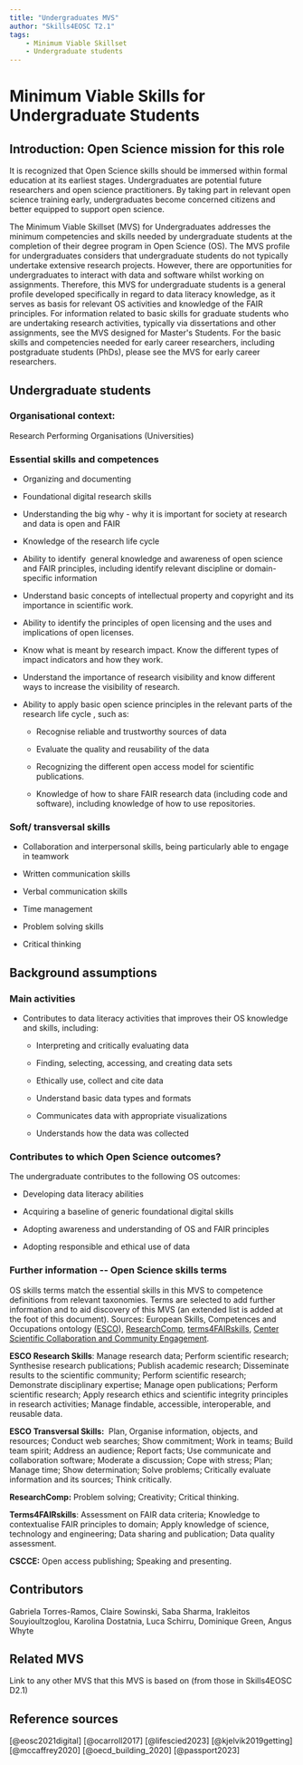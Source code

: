 ```yaml
---
title: "Undergraduates MVS"
author: "Skills4EOSC T2.1"
tags: 
    - Minimum Viable Skillset
    - Undergraduate students
---
```


# Minimum Viable Skills for **Undergraduate Students**

## Introduction: Open Science mission for this role

It is recognized that Open Science skills should be immersed within formal education at its earliest stages. Undergraduates are potential future researchers and open science practitioners. By taking part in relevant open science training early, undergraduates become concerned citizens and better equipped to support open science.

The Minimum Viable Skillset (MVS) for Undergraduates addresses the minimum competencies and skills needed by undergraduate students at the completion of their degree program in Open Science (OS). The MVS profile for undergraduates considers that undergraduate students do not typically undertake extensive research projects. However, there are opportunities for undergraduates to interact with data and software whilst working on assignments. Therefore, this MVS for undergraduate students is a general profile developed specifically in regard to data literacy knowledge, as it serves as basis for relevant OS activities and knowledge of the FAIR principles. For information related to basic skills for graduate students who are undertaking research activities, typically via dissertations and other assignments, see the MVS designed for Master's Students. For the basic skills and competencies needed for early career researchers, including postgraduate students (PhDs), please see the MVS for early career researchers.


## Undergraduate students

### Organisational context:

Research Performing Organisations (Universities)


### Essential skills and competences

- Organizing and documenting

- Foundational digital research skills

- Understanding the big why - why it is important for society at research and data is open and FAIR

- Knowledge of the research life cycle

- Ability to identify  general knowledge and awareness of open science and FAIR principles, including identify relevant discipline or domain-specific information

- Understand basic concepts of intellectual property and copyright and its importance in scientific work.

- Ability to identify the principles of open licensing and the uses and implications of open licenses.

- Know what is meant by research impact. Know the different types of impact indicators and how they work.

- Understand the importance of research visibility and know different ways to increase the visibility of research.

- Ability to apply basic open science principles in the relevant parts of the research life cycle , such as:

  - Recognise reliable and trustworthy sources of data
  
  - Evaluate the quality and reusability of the data
  
  - Recognizing the different open access model for scientific publications.
  
  - Knowledge of how to share FAIR research data (including code and software), including knowledge of how to use repositories.

### Soft/ transversal skills

- Collaboration and interpersonal skills, being particularly able to engage in teamwork

- Written communication skills

- Verbal communication skills

- Time management

- Problem solving skills

- Critical thinking

## Background assumptions

### Main activities

- Contributes to data literacy activities that improves their OS knowledge and skills, including:

  - Interpreting and critically evaluating data
  
  - Finding, selecting, accessing, and creating data sets
  
  - Ethically use, collect and cite data
  
  - Understand basic data types and formats
  
  - Communicates data with appropriate visualizations
  
  - Understands how the data was collected

### Contributes to which Open Science outcomes?

The undergraduate contributes to the following OS outcomes:

- Developing data literacy abilities

- Acquiring a baseline of generic foundational digital skills

- Adopting awareness and understanding of OS and FAIR principles

- Adopting responsible and ethical use of data

### Further information -- Open Science skills terms

OS skills terms match the essential skills in this MVS to competence definitions from relevant taxonomies. Terms are selected to add further information and to aid discovery of this MVS (an extended list is added at the foot of this document).  Sources: European Skills, Competences and Occupations ontology ([ESCO](https://esco.ec.europa.eu/en/classification/skill_main "https://esco.ec.europa.eu/en/classification/skill_main")), [ResearchComp](https://research-and-innovation.ec.europa.eu/jobs-research/researchcomp-european-competence-framework-researchers_en "https://research-and-innovation.ec.europa.eu/jobs-research/researchcomp-european-competence-framework-researchers_en"), [terms4FAIRskills](https://obofoundry.org/ontology/t4fs.html "https://obofoundry.org/ontology/t4fs.html"), [Center Scientific Collaboration and Community Engagement](https://www.cscce.org/resources/glossary/ "https://www.cscce.org/resources/glossary/").

**ESCO Research Skills**: Manage research data; Perform scientific research; Synthesise research publications; Publish academic research; Disseminate results to the scientific community; Perform scientific research; Demonstrate disciplinary expertise; Manage open publications; Perform scientific research; Apply research ethics and scientific integrity principles in research activities; Manage findable, accessible, interoperable, and reusable data.

**ESCO Transversal Skills:**  Plan, Organise information, objects, and resources; Conduct web searches; Show commitment; Work in teams; Build team spirit; Address an audience; Report facts; Use communicate and collaboration software; Moderate a discussion; Cope with stress; Plan; Manage time; Show determination; Solve problems; Critically evaluate information and its sources; Think critically.

**ResearchComp:** Problem solving; Creativity; Critical thinking.

**Terms4FAIRskills**: Assessment on FAIR data criteria; Knowledge to contextualise FAIR principles to domain; Apply knowledge of science, technology and engineering; Data sharing and publication; Data quality assessment.

**CSCCE:** Open access publishing; Speaking and presenting.

## Contributors
Gabriela Torres-Ramos, Claire Sowinski, Saba Sharma, Irakleitos Souyioultzoglou, Karolina Dostatnia, Luca Schirru, Dominique Green, Angus Whyte



## Related MVS
Link to any other MVS that this MVS is based on (from those in Skills4EOSC D2.1)

## Reference sources

[@eosc2021digital] [@ocarroll2017] [@lifescied2023] [@kjelvik2019getting] [@mccaffrey2020] [@oecd_building_2020] [@passport2023]
